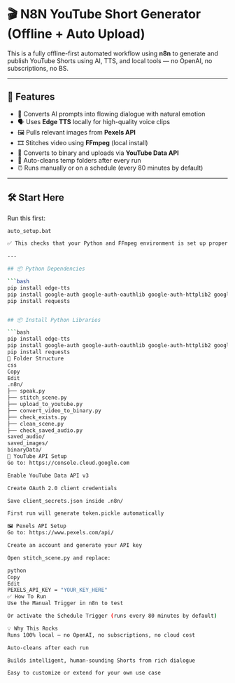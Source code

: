 # 🎬 N8N YouTube Short Generator (Offline + Auto Upload)

This is a fully offline-first automated workflow using **n8n** to generate and publish YouTube Shorts using AI, TTS, and local tools — no OpenAI, no subscriptions, no BS.

---

## 🚀 Features

- 🧠 Converts AI prompts into flowing dialogue with natural emotion  
- 🗣️ Uses **Edge TTS** locally for high-quality voice clips  
- 🖼️ Pulls relevant images from **Pexels API**  
- 🎞️ Stitches video using **FFmpeg** (local install)  
- 💾 Converts to binary and uploads via **YouTube Data API**  
- 🧹 Auto-cleans temp folders after every run  
- ⏰ Runs manually or on a schedule (every 80 minutes by default)

---

## 🛠️ Start Here

Run this first:
```bash
auto_setup.bat

✅ This checks that your Python and FFmpeg environment is set up properly before the automation runs.

---

## 📦 Python Dependencies

```bash
pip install edge-tts
pip install google-auth google-auth-oauthlib google-auth-httplib2 google-api-python-client
pip install requests


## 📦 Install Python Libraries

```bash
pip install edge-tts
pip install google-auth google-auth-oauthlib google-auth-httplib2 google-api-python-client
pip install requests
📁 Folder Structure
css
Copy
Edit
.n8n/
├── speak.py
├── stitch_scene.py
├── upload_to_youtube.py
├── convert_video_to_binary.py
├── check_exists.py
├── clean_scene.py
├── check_saved_audio.py
saved_audio/
saved_images/
binaryData/
🔐 YouTube API Setup
Go to: https://console.cloud.google.com

Enable YouTube Data API v3

Create OAuth 2.0 client credentials

Save client_secrets.json inside .n8n/

First run will generate token.pickle automatically

🖼️ Pexels API Setup
Go to: https://www.pexels.com/api/

Create an account and generate your API key

Open stitch_scene.py and replace:

python
Copy
Edit
PEXELS_API_KEY = "YOUR_KEY_HERE"
✅ How To Run
Use the Manual Trigger in n8n to test

Or activate the Schedule Trigger (runs every 80 minutes by default)

💡 Why This Rocks
Runs 100% local — no OpenAI, no subscriptions, no cloud cost

Auto-cleans after each run

Builds intelligent, human-sounding Shorts from rich dialogue

Easy to customize or extend for your own use case
